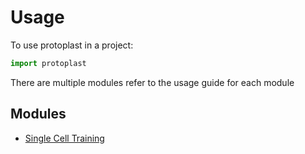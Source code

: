 # Usage

To use protoplast in a project:

```python
import protoplast
```

There are multiple modules refer to the usage guide for each module

## Modules

* [Single Cell Training](scrna.md)


